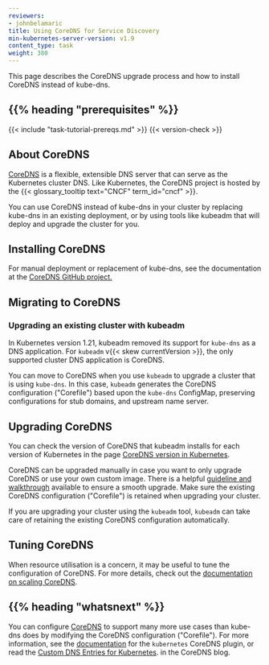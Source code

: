 ```yaml
---
reviewers:
- johnbelamaric
title: Using CoreDNS for Service Discovery
min-kubernetes-server-version: v1.9
content_type: task
weight: 380
---
```


<!-- overview -->
This page describes the CoreDNS upgrade process and how to install CoreDNS instead of kube-dns.


## {{% heading "prerequisites" %}}

{{< include "task-tutorial-prereqs.md" >}} {{< version-check >}}


<!-- steps -->

## About CoreDNS

[CoreDNS](https://coredns.io) is a flexible, extensible DNS server
that can serve as the Kubernetes cluster DNS.
Like Kubernetes, the CoreDNS project is hosted by the
{{< glossary_tooltip text="CNCF" term_id="cncf" >}}.

You can use CoreDNS instead of kube-dns in your cluster by replacing
kube-dns in an existing deployment, or by using tools like kubeadm
that will deploy and upgrade the cluster for you.

## Installing CoreDNS

For manual deployment or replacement of kube-dns, see the documentation at the
[CoreDNS GitHub project.](https://github.com/coredns/coredns.io/blob/master/content/manual/installation.md)

## Migrating to CoreDNS

### Upgrading an existing cluster with kubeadm

In Kubernetes version 1.21, kubeadm removed its support for `kube-dns` as a DNS application.
For `kubeadm` v{{< skew currentVersion >}}, the only supported cluster DNS application
is CoreDNS.

You can move to CoreDNS when you use `kubeadm` to upgrade a cluster that is
using `kube-dns`. In this case, `kubeadm` generates the CoreDNS configuration
("Corefile") based upon the `kube-dns` ConfigMap, preserving configurations for
stub domains, and upstream name server.

## Upgrading CoreDNS

You can check the version of CoreDNS that kubeadm installs for each version of
Kubernetes in the page
[CoreDNS version in Kubernetes](https://github.com/coredns/deployment/blob/master/kubernetes/CoreDNS-k8s_version.md).

CoreDNS can be upgraded manually in case you want to only upgrade CoreDNS
or use your own custom image.
There is a helpful [guideline and walkthrough](https://github.com/coredns/deployment/blob/master/kubernetes/Upgrading_CoreDNS.md)
available to ensure a smooth upgrade.
Make sure the existing CoreDNS configuration ("Corefile") is retained when
upgrading your cluster.

If you are upgrading your cluster using the `kubeadm` tool, `kubeadm`
can take care of retaining the existing CoreDNS configuration automatically.


## Tuning CoreDNS

When resource utilisation is a concern, it may be useful to tune the
configuration of CoreDNS. For more details, check out the
[documentation on scaling CoreDNS](https://github.com/coredns/deployment/blob/master/kubernetes/Scaling_CoreDNS.md).

## {{% heading "whatsnext" %}}

You can configure [CoreDNS](https://coredns.io) to support many more use cases than
kube-dns does by modifying the CoreDNS configuration ("Corefile").
For more information, see the [documentation](https://coredns.io/plugins/kubernetes/)
for the `kubernetes` CoreDNS plugin, or read the 
[Custom DNS Entries for Kubernetes](https://coredns.io/2017/05/08/custom-dns-entries-for-kubernetes/).
in the CoreDNS blog.

